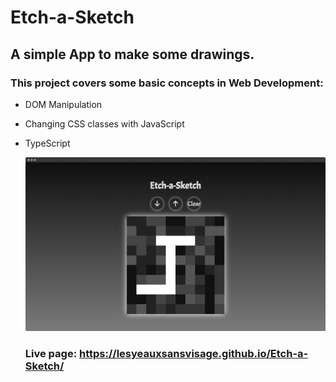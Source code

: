 # Etch-a-Sketch

## A simple App to make some drawings.

### This project covers some basic concepts in Web Development:

- DOM Manipulation
- Changing CSS classes with JavaScript
- TypeScript



  ![Tux, the Linux mascot](/src/assets/screely-1645624936218.png)



  ### Live page: https://lesyeauxsansvisage.github.io/Etch-a-Sketch/
